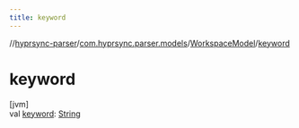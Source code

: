 ```yaml
---
title: keyword
---
```

//[hyprsync-parser](../../../index.html)/[com.hyprsync.parser.models](../index.html)/[WorkspaceModel](index.html)/[keyword](keyword.html)



# keyword



[jvm]\
val [keyword](keyword.html): [String](https://kotlinlang.org/api/core/kotlin-stdlib/kotlin/-string/index.html)



